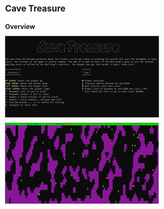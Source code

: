 # Cave Treasure

## Overview

![Title Screen](images/titleScreen.PNG)

![Example Game](images/exampleGame.PNG)
